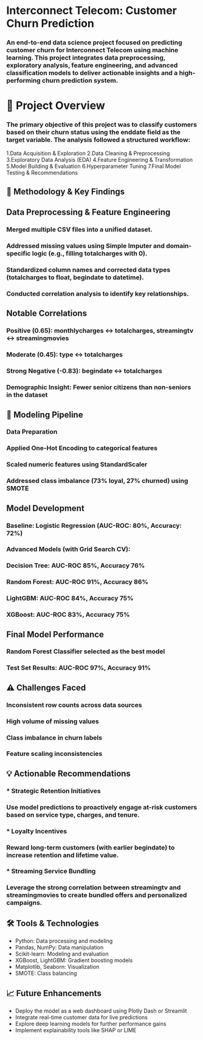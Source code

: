 # Interconnect Telecom: Customer Churn Prediction 
### An end-to-end data science project focused on predicting customer churn for Interconnect Telecom using machine learning. This project integrates data preprocessing, exploratory analysis, feature engineering, and advanced classification models to deliver actionable insights and a high-performing churn prediction system.

# 📌 Project Overview
### The primary objective of this project was to classify customers based on their churn status using the enddate field as the target variable. The analysis followed a structured workflow:

 1.Data Acquisition & Exploration
 2.Data Cleaning & Preprocessing
 3.Exploratory Data Analysis (EDA)
 4.Feature Engineering & Transformation
 5.Model Building & Evaluation
 6.Hyperparameter Tuning
7.Final Model Testing & Recommendations
## 🧠 Methodology & Key Findings
## Data Preprocessing & Feature Engineering
### Merged multiple CSV files into a unified dataset.
### Addressed missing values using Simple Imputer and domain-specific logic (e.g., filling totalcharges with 0).
### Standardized column names and corrected data types (totalcharges to float, begindate to datetime).
### Conducted correlation analysis to identify key relationships.
## Notable Correlations
### Positive (0.65): monthlycharges ↔ totalcharges, streamingtv ↔ streamingmovies
### Moderate (0.45): type ↔ totalcharges
### Strong Negative (-0.83): begindate ↔ totalcharges
### Demographic Insight: Fewer senior citizens than non-seniors in the dataset
## 🧪 Modeling Pipeline
### Data Preparation
### Applied One-Hot Encoding to categorical features
### Scaled numeric features using StandardScaler
### Addressed class imbalance (73% loyal, 27% churned) using SMOTE
## Model Development
### Baseline: Logistic Regression (AUC-ROC: 80%, Accuracy: 72%)
### Advanced Models (with Grid Search CV):
### Decision Tree: AUC-ROC 85%, Accuracy 76%
### Random Forest: AUC-ROC 91%, Accuracy 86%
### LightGBM: AUC-ROC 84%, Accuracy 75%
### XGBoost: AUC-ROC 83%, Accuracy 75%
## Final Model Performance
### Random Forest Classifier selected as the best model
### Test Set Results: AUC-ROC 97%, Accuracy 91%
## ⚠️ Challenges Faced
### Inconsistent row counts across data sources
### High volume of missing values
### Class imbalance in churn labels
### Feature scaling inconsistencies
## 💡 Actionable Recommendations
### * Strategic Retention Initiatives
### Use model predictions to proactively engage at-risk customers based on service type, charges, and tenure.

### * Loyalty Incentives
### Reward long-term customers (with earlier begindate) to increase retention and lifetime value.

### * Streaming Service Bundling
### Leverage the strong correlation between streamingtv and streamingmovies to create bundled offers and personalized campaigns.

## 🛠️ Tools & Technologies
* Python: Data processing and modeling
* Pandas, NumPy: Data manipulation
* Scikit-learn: Modeling and evaluation
* XGBoost, LightGBM: Gradient boosting models
* Matplotlib, Seaborn: Visualization
* SMOTE: Class balancing
## 📈 Future Enhancements
* Deploy the model as a web dashboard using Plotly Dash or Streamlit
* Integrate real-time customer data for live predictions
* Explore deep learning models for further performance gains
* Implement explainability tools like SHAP or LIME
